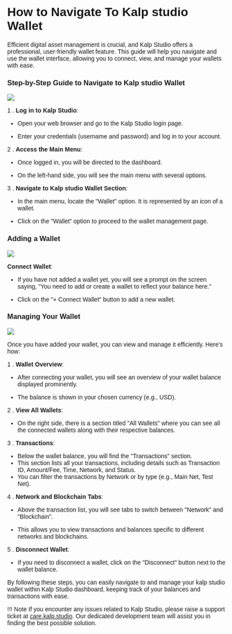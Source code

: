 <style>  body { font-family: "Source Sans 3", sans-serif!important; }</style>

<link  href="https://fonts.googleapis.com/css2?family=Source+Sans+3:ital,wght@0,200..900;1,200..900&display=swap"  rel="stylesheet">  <link  rel="stylesheet"  href="https://fonts.googleapis.com/icon?family=Material+Icons">


# How to Navigate To Kalp studio Wallet

Efficient digital asset management is crucial, and Kalp Studio offers a professional, user-friendly wallet feature. This guide will help you navigate and use the wallet interface, allowing you to connect, view, and manage your wallets with ease.

### **Step-by-Step Guide to Navigate to Kalp studio Wallet**

![](https://docs.kalp.studio/~gitbook/image?url=https%3A%2F%2F1148605496-files.gitbook.io%2F%7E%2Ffiles%2Fv0%2Fb%2Fgitbook-x-prod.appspot.com%2Fo%2Fspaces%252F4gkv2XhY4CmWY6Vp0djW%252Fuploads%252FmOr0hGTP0qt8dGyk3uhI%252Fimage.png%3Falt%3Dmedia%26token%3D7788b6bc-2385-4c2e-b3fe-c5fc94fbaeca&width=768&dpr=4&quality=100&sign=50eb17cb&sv=1)

1 .  **Log in to Kalp Studio**:
    

-   Open your web browser and go to the Kalp Studio login page.
    
-   Enter your credentials (username and password) and log in to your account.
    

2 .  **Access the Main Menu**:
    

-   Once logged in, you will be directed to the dashboard.
    
-   On the left-hand side, you will see the main menu with several options.
    

3 .  **Navigate to Kalp studio Wallet Section**:
    

-   In the main menu, locate the "Wallet" option. It is represented by an icon of a wallet.
    
-   Click on the "Wallet" option to proceed to the wallet management page.

### **Adding a Wallet**

![](https://docs.kalp.studio/~gitbook/image?url=https%3A%2F%2F1148605496-files.gitbook.io%2F%7E%2Ffiles%2Fv0%2Fb%2Fgitbook-x-prod.appspot.com%2Fo%2Fspaces%252F4gkv2XhY4CmWY6Vp0djW%252Fuploads%252FAlRp1MwgtiJFKWB9HEWg%252Fimage.png%3Falt%3Dmedia%26token%3D4a14c61e-9c24-4749-98a1-1193d4fe11d3&width=768&dpr=4&quality=100&sign=b8745d1e&sv=1)

**Connect Wallet**:

-   If you have not added a wallet yet, you will see a prompt on the screen saying, "You need to add or create a wallet to reflect your balance here."
    
-   Click on the "+ Connect Wallet" button to add a new wallet.

### **Managing Your Wallet**

![](https://docs.kalp.studio/~gitbook/image?url=https%3A%2F%2F1148605496-files.gitbook.io%2F%7E%2Ffiles%2Fv0%2Fb%2Fgitbook-x-prod.appspot.com%2Fo%2Fspaces%252F4gkv2XhY4CmWY6Vp0djW%252Fuploads%252Fhqn7tumWe8xOD54lW0kK%252Fimage.png%3Falt%3Dmedia%26token%3D79447954-87d1-4cf7-9d7e-2f53ddc53b65&width=768&dpr=4&quality=100&sign=9a813653&sv=1)

Once you have added your wallet, you can view and manage it efficiently. Here's how:

1 .  **Wallet Overview**:
    

-   After connecting your wallet, you will see an overview of your wallet balance displayed prominently.
    
-   The balance is shown in your chosen currency (e.g., USD).
    

2 .  **View All Wallets**:
    

-   On the right side, there is a section titled "All Wallets" where you can see all the connected wallets along with their respective balances.

3 .  **Transactions**:

-   Below the wallet balance, you will find the "Transactions" section.
-   This section lists all your transactions, including details such as Transaction ID, Amount/Fee, Time, Network, and Status.
-   You can filter the transactions by Network or by type (e.g., Main Net, Test Net).
    

4 .  **Network and Blockchain Tabs**:
    

-   Above the transaction list, you will see tabs to switch between "Network" and "Blockchain".
    
-   This allows you to view transactions and balances specific to different networks and blockchains.
    

5 .  **Disconnect Wallet**:
    

-   If you need to disconnect a wallet, click on the "Disconnect" button next to the wallet balance.
    

By following these steps, you can easily navigate to and manage your kalp studio wallet within Kalp Studio dashboard, keeping track of your balances and transactions with ease.

!!! Note
    If you encounter any issues related to Kalp Studio, please raise a support ticket at [care.kalp.studio](mailto:care.kalp.studio). Our dedicated development team will assist you in finding the best possible solution.